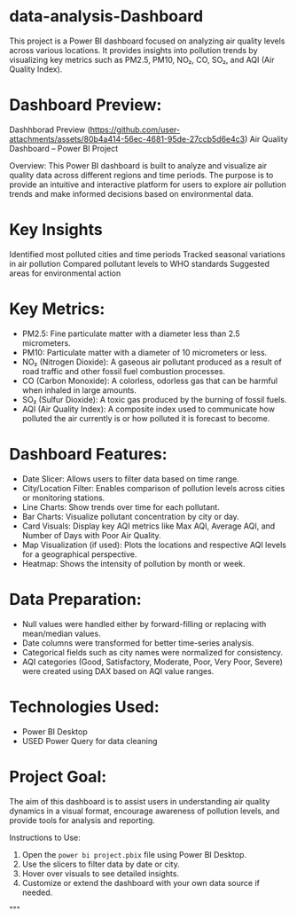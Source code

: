 # data-analysis-Dashboard
This project is a Power BI dashboard focused on analyzing air quality levels across various locations. It provides insights into pollution trends by visualizing key metrics such as PM2.5, PM10, NO₂, CO, SO₂, and AQI (Air Quality Index).

# Dashboard Preview:
Dashhborad Preview (https://github.com/user-attachments/assets/80b4a414-56ec-4681-95de-27ccb5d6e4c3)
Air Quality Dashboard – Power BI Project

Overview:
This Power BI dashboard is built to analyze and visualize air quality data across different regions and time periods. The purpose is to provide an intuitive and interactive platform for users to explore air pollution trends and make informed decisions based on environmental data.

# Key Insights
Identified most polluted cities and time periods
Tracked seasonal variations in air pollution
Compared pollutant levels to WHO standards
Suggested areas for environmental action

# Key Metrics:
- PM2.5: Fine particulate matter with a diameter less than 2.5 micrometers.
- PM10: Particulate matter with a diameter of 10 micrometers or less.
- NO₂ (Nitrogen Dioxide): A gaseous air pollutant produced as a result of road traffic and other fossil fuel combustion processes.
- CO (Carbon Monoxide): A colorless, odorless gas that can be harmful when inhaled in large amounts.
- SO₂ (Sulfur Dioxide): A toxic gas produced by the burning of fossil fuels.
- AQI (Air Quality Index): A composite index used to communicate how polluted the air currently is or how polluted it is forecast to become.

# Dashboard Features:
- Date Slicer: Allows users to filter data based on time range.
- City/Location Filter: Enables comparison of pollution levels across cities or monitoring stations.
- Line Charts: Show trends over time for each pollutant.
- Bar Charts: Visualize pollutant concentration by city or day.
- Card Visuals: Display key AQI metrics like Max AQI, Average AQI, and Number of Days with Poor Air Quality.
- Map Visualization (if used): Plots the locations and respective AQI levels for a geographical perspective.
- Heatmap: Shows the intensity of pollution by month or week.

# Data Preparation:
- Null values were handled either by forward-filling or replacing with mean/median values.
- Date columns were transformed for better time-series analysis.
- Categorical fields such as city names were normalized for consistency.
- AQI categories (Good, Satisfactory, Moderate, Poor, Very Poor, Severe) were created using DAX based on AQI value ranges.

# Technologies Used:
- Power BI Desktop
- USED Power Query for data cleaning

# Project Goal:
The aim of this dashboard is to assist users in understanding air quality dynamics in a visual format, encourage awareness of pollution levels, and provide tools for analysis and reporting.

Instructions to Use:
1. Open the `power bi project.pbix` file using Power BI Desktop.
2. Use the slicers to filter data by date or city.
3. Hover over visuals to see detailed insights.
4. Customize or extend the dashboard with your own data source if needed.

"""




